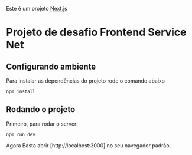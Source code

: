 Este é um projeto [Next.js](https://nextjs.org/)

# Projeto de desafio Frontend Service Net

## Configurando ambiente

Para instalar as dependências do projeto rode o comando abaixo

```
npm install 
```

## Rodando o projeto

Primeiro, para rodar o server:

```
npm run dev
```

Agora Basta abrir [http://localhost:3000] no seu navegador padrão.

